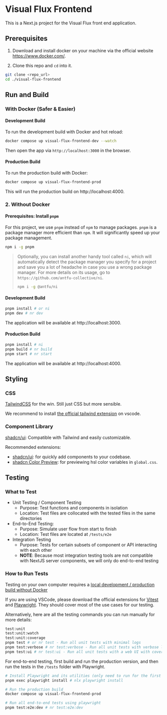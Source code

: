 # Visual Flux Frontend

This is a Next.js project for the Visual Flux front end application.

## Prerequisites

1. Download and install docker on your machine via the official website https://www.docker.com/.

2. Clone this repo and `cd` into it.

```bash
git clone <repo_url>
cd ./visual-flux-frontend
```

## Run and Build

### With Docker (Safer & Easier)

#### Development Build

To run the development build with Docker and hot reload:

```bash
docker compose up visual-flux-frontend-dev --watch
```

Then open the app via `http://localhost:3000` in the browser.

#### Production Build

To run the production build with Docker:

```bash
docker compose up visual-flux-frontend-prod
```

This will run the production build on http://localhost:4000.

### 2. Without Docker

#### Prerequisites: Install `pnpm`

For this project, we use `pnpm` instead of `npm` to manage packages. `pnpm` is a package manager more efficient than `npm`. It will significantly speed up your package management.

```bash
npm i -g pnpm
```

> Optionally, you can install another handy tool called `ni`, which will automatically detect the package manager you specify for a project and save you a lot of headache in case you use a wrong package manager. For more details on its usage, go to `https://github.com/antfu-collective/ni`.
>
> ```bash
> npm i -g @antfu/ni
> ```

#### Development Build

```bash
pnpm install # or ni
pnpm dev # nr dev
```

The application will be available at http://localhost:3000.

#### Production Build

```bash
pnpm install # ni
pnpm build # nr build
pnpm start # nr start
```

The application will be available at http://localhost:4000.

## Styling

### CSS

[TailwindCSS](https://tailwindcss.com/) for the win. Still just CSS but more sensible.

We recommend to install [the official tailwind extension](https://marketplace.visualstudio.com/items?itemName=bradlc.vscode-tailwindcss) on vscode.

### Component Library

[shadcn/ui](https://ui.shadcn.com/): Compatible with Tailwind and easily customizable.

Recommended extensions:

- [shadcn/ui](https://marketplace.visualstudio.com/items?itemName=SuhelMakkad.shadcn-ui): for quickly add components to your codebase.
- [shadcn Color Preview](https://marketplace.visualstudio.com/items?itemName=dexxiez.shadcn-color-preview): for previewing hsl color variables in `global.css`.

## Testing

### What to Test

- Unit Testing / Component Testing
  - Purpose: Test functions and components in isolation
  - Location: Test files are collocated with the tested files in the same directories
- End-to-End Testing:
  - Purpose: Simulate user flow from start to finish
  - Location: Test files are located at `/tests/e2e`
- Integration Testing
  - Purpose: Tests for certain subsets of component or API interacting with each other
  - **NOTE**: Because most integration testing tools are not compatible with NextJS server components, we will only do end-to-end testing

### How to Run Tests

Testing on your own computer requires a [local development / production build without Docker](/###2.-Without-Docker)

If you are using VSCode, please download the official extensions for [Vitest](https://marketplace.visualstudio.com/items?itemName=vitest.explorer) and [Playwright](https://marketplace.visualstudio.com/items?itemName=ms-playwright.playwright). They should cover most of the use cases for our testing.

Alternatively, here are all the testing commands you can run manually for more details:

```bash
test:unit
test:unit:watch
test:unit:coverage
pnpm test # or nr test - Run all unit tests with minimal logs
pnpm test:verbose # nr test:verbose - Run all unit tests with verbose logs
pnpm test:ui # nr test:ui - Run all unit tests with a web UI with coverage report
```

For end-to-end testing, first build and run the production version, and then run the tests in the `/tests` folder with Playwright.

```bash
# Install Playwright and its utilities (only need to run for the first time you run e2e tests)
pnpm exec playwright install # nlx playwright install

# Run the production build
docker compose up visual-flux-frontend-prod

# Run all end-to-end tests using playwright
pnpm test:e2e:dev # nr test:e2e:dev
```
